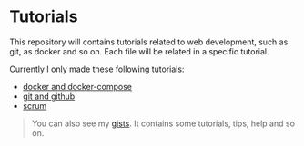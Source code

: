 # Tutorials

This repository will contains tutorials related to web development, such as git, as docker and so on. Each file will be related in a specific tutorial.

Currently I only made these following tutorials:
* [docker and docker-compose](https://github.com/higor21/my-tutorials/blob/master/tutorial_docker.md)
* [git and github](https://github.com/higor21/my-tutorials/blob/master/tutorial_git.md)
* [scrum](https://github.com/higor21/my-tutorials/blob/master/tutorial_scrum.md)

> You can also see my [gists](https://gist.github.com/higor21). It contains some tutorials, tips, help and so on.
